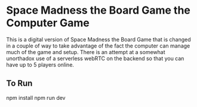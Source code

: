 # Space Madness the Board Game the Computer Game

This is a digital version of Space Madness the Board Game that is changed in a couple of way to take advantage of the fact the computer can manage much of the game and setup. There is an attempt at a somewhat unorthadox use of a serverless webRTC on the backend so that you can have up to 5 players online.

## To Run
npm install
npm run dev
